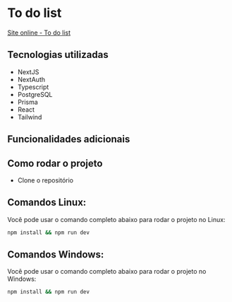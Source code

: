 # To do list

[Site online - To do list](https://to-do-list-rdgxd.vercel.app)

## Tecnologias utilizadas

- NextJS
- NextAuth
- Typescript
- PostgreSQL
- Prisma
- React
- Tailwind

## Funcionalidades adicionais

## Como rodar o projeto

- Clone o repositório

## Comandos Linux:

Você pode usar o comando completo abaixo para rodar o projeto no Linux:

```bash
npm install && npm run dev
```

## Comandos Windows:

Você pode usar o comando completo abaixo para rodar o projeto no Windows:

```bash
npm install && npm run dev
```
